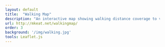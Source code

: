 ```yaml
---
layout: default
title:  "Walking Map"
description: "An interactive map showing walking distance coverage to various resources"
url: http://mkeat.net/walkingmap/
order: 3
background: '/img/walking.jpg'
tools: Leaflet.js
---
```


